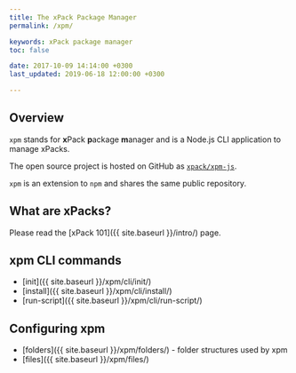 ```yaml
---
title: The xPack Package Manager
permalink: /xpm/

keywords: xPack package manager
toc: false

date: 2017-10-09 14:14:00 +0300
last_updated: 2019-06-18 12:00:00 +0300

---
```


## Overview

`xpm` stands for **x**Pack **p**ackage **m**anager and is a Node.js CLI 
application to manage xPacks.

The open source project is hosted on GitHub as 
[`xpack/xpm-js`](https://github.com/xpack/xpm-js.git).

`xpm` is an extension to `npm` and shares the same public repository.

## What are xPacks?

Please read the [xPack 101]({{ site.baseurl }}/intro/) page.

## xpm CLI commands

- [init]({{ site.baseurl }}/xpm/cli/init/)
- [install]({{ site.baseurl }}/xpm/cli/install/)
- [run-script]({{ site.baseurl }}/xpm/cli/run-script/)

## Configuring xpm

- [folders]({{ site.baseurl }}/xpm/folders/) - folder structures used by xpm
- [files]({{ site.baseurl }}/xpm/files/)